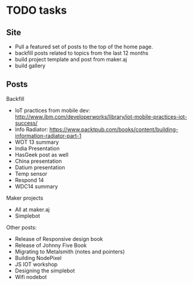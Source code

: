 # TODO tasks

## Site

* Pull a featured set of posts to the top of the home page.
* backfill posts related to topics from the last 12 months
* build project template and post from maker.aj
* build gallery

## Posts

Backfill

* IoT practices from mobile dev: http://www.ibm.com/developerworks/library/iot-mobile-practices-iot-success/
* Info Radiator: https://www.packtpub.com/books/content/building-information-radiator-part-1
* WOT 13 summary
* India Presentation
* HasGeek post as well
* China presentation
* Datium presentation
* Temp sensor
* Respond 14
* WDC14 summary

Maker projects

* All at maker.aj
* Simplebot

Other posts:

* Release of Responsive design book
* Release of Johnny Five Book
* Migrating to Metalsmith (notes and pointers)
* Building NodePixel
* JS IOT workshop
* Designing the simplebot
* Wifi nodebot

